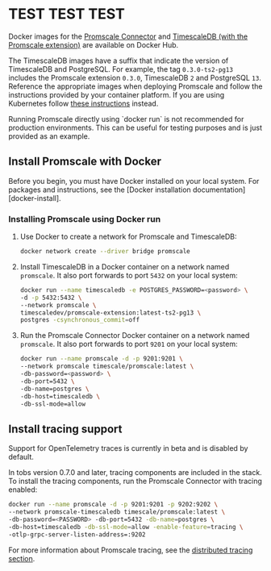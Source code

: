 # TEST TEST TEST
Docker images for the [Promscale Connector][promscale-docker-image] and
[TimescaleDB (with the Promscale extension)][timescaledb-docker-image] are
available on Docker Hub.

The TimescaleDB images have a suffix that indicate the version of TimescaleDB
and PostgreSQL. For example, the tag `0.3.0-ts2-pg13` includes the Promscale
extension `0.3.0`, TimescaleDB `2` and PostgreSQL `13`. Reference the
appropriate images when deploying Promscale and follow the instructions provided
by your container platform. If you are using Kubernetes follow [these
instructions][promscale-install-kubernetes] instead.

<highlight type="important">
Running Promscale directly using `docker run` is not recommended for production environments. This can be useful for testing purposes and is just provided as an example.
</highlight>

## Install Promscale with Docker
Before you begin, you must have Docker installed on your local system. For
packages and instructions, see the
[Docker installation documentation][docker-install].

<procedure>

### Installing Promscale using Docker run
1.  Use Docker to create a network for Promscale and TimescaleDB:
    ```bash
    docker network create --driver bridge promscale
    ```
1.  Install TimescaleDB in a Docker container on a network named `promscale`. It
    also port forwards to port `5432` on your local system:
    ```bash
    docker run --name timescaledb -e POSTGRES_PASSWORD=<password> \
    -d -p 5432:5432 \
    --network promscale \
    timescaledev/promscale-extension:latest-ts2-pg13 \
    postgres -csynchronous_commit=off
    ```
1.  Run the Promscale Connector Docker container on a network named `promscale`.
    It also port forwards to port `9201` on your local system:
    ```bash
    docker run --name promscale -d -p 9201:9201 \
    --network promscale timescale/promscale:latest \
    -db-password=<password> \
    -db-port=5432 \
    -db-name=postgres \
    -db-host=timescaledb \
    -db-ssl-mode=allow
    ```

</procedure>

## Install tracing support

<highlight type="important">
Support for OpenTelemetry traces is currently in beta and is disabled by default.
</highlight>

In tobs version 0.7.0 and later, tracing components are included in the stack.
To install the tracing components, run the Promscale Connector with tracing
enabled:
```bash
docker run --name promscale -d -p 9201:9201 -p 9202:9202 \
--network promscale-timescaledb timescale/promscale:latest \
-db-password=<PASSWORD> -db-port=5432 -db-name=postgres \
-db-host=timescaledb -db-ssl-mode=allow -enable-feature=tracing \
-otlp-grpc-server-listen-address=:9202
```

For more information about Promscale tracing, see the
[distributed tracing section][promscale-tracing].


[promscale-docker-image]: https://hub.docker.com/r/timescale/promscale/tags
[timescaledb-docker-image]: https://hub.docker.com/r/timescaledev/promscale-extension/tags
[promscale-install-kubernetes]: promscale/:currentVersion:/installation/kubernetes/
[promscale-tracing]: promscale/:currentVersion:/distributed-tracing/
